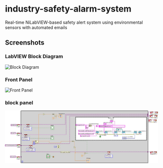 # industry-safety-alarm-system
Real-time NiLabVIEW-based safety alert system using environmental sensors with automated emails
## Screenshots

### LabVIEW Block Diagram
![Block Diagram](screenshot(332).png)

### Front Panel
![Front Panel](screenshot(330).png)

### block panel
![block panel](isas1.jpg)
